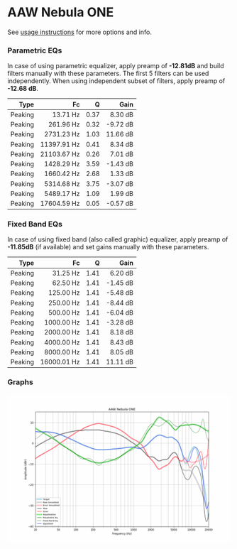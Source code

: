 # AAW Nebula ONE
See [usage instructions](https://github.com/jaakkopasanen/AutoEq#usage) for more options and info.

### Parametric EQs
In case of using parametric equalizer, apply preamp of **-12.81dB** and build filters manually
with these parameters. The first 5 filters can be used independently.
When using independent subset of filters, apply preamp of **-12.68 dB**.

| Type    | Fc          |    Q | Gain     |
|--------:|------------:|-----:|---------:|
| Peaking | 13.71 Hz    | 0.37 | 8.30 dB  |
| Peaking | 261.96 Hz   | 0.32 | -9.72 dB |
| Peaking | 2731.23 Hz  | 1.03 | 11.66 dB |
| Peaking | 11397.91 Hz | 0.41 | 8.34 dB  |
| Peaking | 21103.67 Hz | 0.26 | 7.01 dB  |
| Peaking | 1428.29 Hz  | 3.59 | -1.43 dB |
| Peaking | 1660.42 Hz  | 2.68 | 1.33 dB  |
| Peaking | 5314.68 Hz  | 3.75 | -3.07 dB |
| Peaking | 5489.17 Hz  | 1.09 | 1.99 dB  |
| Peaking | 17604.59 Hz | 0.05 | -0.57 dB |

### Fixed Band EQs
In case of using fixed band (also called graphic) equalizer, apply preamp of **-11.85dB**
(if available) and set gains manually with these parameters.

| Type    | Fc          |    Q | Gain     |
|--------:|------------:|-----:|---------:|
| Peaking | 31.25 Hz    | 1.41 | 6.20 dB  |
| Peaking | 62.50 Hz    | 1.41 | -1.45 dB |
| Peaking | 125.00 Hz   | 1.41 | -5.48 dB |
| Peaking | 250.00 Hz   | 1.41 | -8.44 dB |
| Peaking | 500.00 Hz   | 1.41 | -6.04 dB |
| Peaking | 1000.00 Hz  | 1.41 | -3.28 dB |
| Peaking | 2000.00 Hz  | 1.41 | 8.18 dB  |
| Peaking | 4000.00 Hz  | 1.41 | 8.43 dB  |
| Peaking | 8000.00 Hz  | 1.41 | 8.05 dB  |
| Peaking | 16000.01 Hz | 1.41 | 11.11 dB |

### Graphs
![](./AAW%20Nebula%20ONE.png)